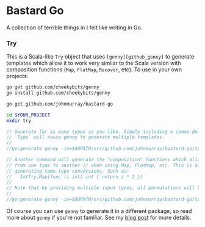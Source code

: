 # Bastard Go

A collection of terrible things in I felt like writing in Go.


### Try

This is a Scala-like `Try` object that uses `[genny][github_genny]` to generate templates which allow it to
work very similar to the Scala version with composition functions (`Map`, `FlatMap`, `Recover`, etc). To use
in your own projects:

```bash
go get github.com/cheekybits/genny
go install github.com/cheekybits/genny

go get github.com/johnmurray/bastard-go

cd $YOUR_PROJECT
mkdir try
```

```go
// Generate for as many types as you like. Simply including a comma-delimited list for
// `Type` will cause genny to generate multiple templates.
//
//go:generate genny -in=$GOPATH/src/github.com/johnmurray/bastard-go/try/try_base.go -out=try/try_base.go gen "Type=int,string,bool"

// Another command will generate the "composition" functions which allow you to convert
// from one type to another // when using Map, FlatMap, etc. This is also necessary for
// generating same-type conversions. Such as:
//   IntTry.Map(func (i int) int { return i * 2 })
//
// Note that by providing multiple input types, all permutations will be generated.
//
//go:generate genny -in=$GOPATH/src/github.com/johnmurray/bastard-go/try/try_compose.go -out=try/try_compose.go gen "FromType=int,string,bool ToType=int,string,bool"
```

Of course you can use `genny` to generate it in a different package, so read more about `genny` if you're not familiar.
See my [blog post][johnmurray_io] for more details.


  [github_genny]: https://github.com/cheekybits/genny
  [johnmurray_io]: http://www.johnmurray.io/log/2017/11/27/Go-Try.html

